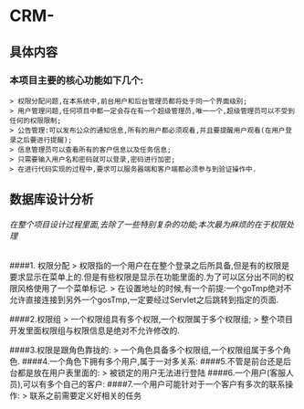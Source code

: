 # CRM- 

## 具体内容

### 本项目主要的核心功能如下几个:
    > 权限分配问题,在本系统中,前台用户和后台管理员都将处于同一个界面级别;
    > 用户管理问题,任何项目中都一定会存在有一个超级管理员,唯一一个,超级管理员可以不受到任何的权限限制;
    > 公告管理:可以发布公众的通知信息,所有的用户都必须观看,并且要提醒用户观看(在用户登录之后要进行提醒);
    > 信息管理员可以查看所有的客户信息以及任务信息;
    > 只需要输入用户名和密码就可以登录,密码进行加密;
    > 在进行代码实现的过程中,要求可以服务器端和客户端都必须参与到验证操作中.
    
## 数据库设计分析
###### 在整个项目设计过程里面,去除了一些特别复杂的功能;本次最为麻烦的在于权限处理
####1. 权限分配
    > 权限指的一个用户在在整个登录之后所具备,但是有的权限是要求显示在菜单上的.但是有些权限是显示在功能里面的.为了可以区分出不同的权限风格使用了一个菜单标记.
    > 在设置地址的时候,有一个前提:一个goTmp绝对不允许直接连接到另外一个gosTmp,一定要经过Servlet之后跳转到指定的页面.
 
 ####2.权限组
    > 一个权限组具有多个权限,一个权限属于多个权限组;
    > 整个项目开发里面权限组与权限信息是绝对不允许修改的.
    
####3.权限是跟角色靠拢的:
    > 一个角色具备多个权限组,一个权限组属于多个角色.
####4.一个角色下拥有多个用户,属于一对多关系:
####5.不管是前台还是后台都是放在用户表里面的:
    > 被锁定的用户无法进行登陆
####6.一个用户(客服人员),可以有多个自己的客户:
####7.一个用户可能针对于一个客户有多次的联系操作:
    > 联系之前需要定义好相关的任务
